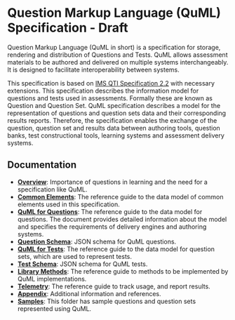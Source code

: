 # Question Markup Language \(QuML\) Specification - Draft

Question Markup Language \(QuML in short\) is a specification for storage, rendering and distribution of Questions and Tests. QuML allows assessment materials to be authored and delivered on multiple systems interchangeably. It is designed to facilitate interoperability between systems.

This specification is based on [IMS QTI Specification 2.2](http://www.imsglobal.org/question/index.html#version2.2) with necessary extensions. This specification describes the information model for questions and tests used in assessments. Formally these are known as Question and Question Set. QuML specification describes a model for the representation of questions and question sets data and their corresponding results reports. Therefore, the specification enables the exchange of the question, question set and results data between authoring tools, question banks, test constructional tools, learning systems and assessment delivery systems.

## Documentation

* [**Overview**](./): Importance of questions in learning and the need for a specification like QuML.
* [**Common Elements**](v1/common.md): The reference guide to the data model of common elements used in this specification.
* [**QuML for Questions**](v1/question.md): The reference guide to the data model for questions. The document provides detailed information about the model and specifies the requirements of delivery engines and authoring systems.
* [**Question Schema**](https://github.com/sunbird-specs/QuML/tree/c4d260d5d6ac8a461d9f131e3a4031b2b542bb6b/v1/question-schema.json): JSON schema for QuML questions.
* [**QuML for Tests**](v1/questionset.md): The reference guide to the data model for question sets, which are used to represent tests.
* [**Test Schema**](https://github.com/sunbird-specs/QuML/tree/c4d260d5d6ac8a461d9f131e3a4031b2b542bb6b/v1/question-set-schema.json): JSON schema for QuML tests.
* [**Library Methods**](v1/methods.md): The reference guide to methods to be implemented by QuML implementations.
* [**Telemetry**](v1/telemetry.md): The reference guide to track usage, and report results.
* [**Appendix**](v1/appendix.md): Additional information and references.
* [**Samples**](v1/samples/): This folder has sample questions and question sets represented using QuML.

